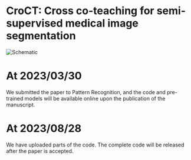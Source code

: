 # CroCT: Cross co-teaching for semi-supervised medical image segmentation

![Schematic](https://github.com/Fan-NWPU/CroCT/assets/65593804/2030ca24-06db-435c-87ed-507e0b4766f2)

# At 2023/03/30 
We submitted the paper to Pattern Recognition, and the code and pre-trained models will be available online upon the publication of the manuscript.

# At 2023/08/28
We have uploaded parts of the code. The complete code will be released after the paper is accepted.

